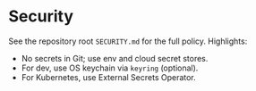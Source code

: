 # Security

See the repository root `SECURITY.md` for the full policy. Highlights:

- No secrets in Git; use env and cloud secret stores.
- For dev, use OS keychain via `keyring` (optional).
- For Kubernetes, use External Secrets Operator.


